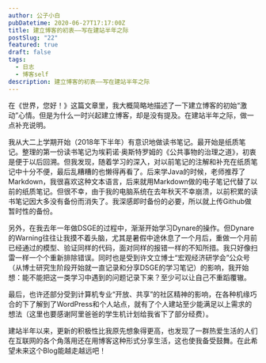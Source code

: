 ```yaml
---
author: 公子小白
pubDatetime: 2020-06-27T17:17:00Z
title: 建立博客的初衷——写在建站半年之际
postSlug: "22"
featured: true
draft: false
tags:
  - 日志
  - 博客self
description: 建立博客的初衷——写在建站半年之际
---
```


在《世界，您好！》这篇文章里，我大概简略地描述了一下建立博客的初始“激动”心情。但是为什么一时兴起建立博客，却是没有提及。在建站半年之际，做一点补充说明。

我从大二上学期开始（2018年下半年）有意识地做读书笔记。最开始是纸质笔记。整理的第一份读书笔记为埃莉诺·奥斯特罗姆的《公共事物的治理之道》，初衷是便于以后回溯。但我发现，随着学习的深入，对以前笔记的注解和补充在纸质笔记中十分不便，最后乱糟糟的也懒得再看了。后来学Java的时候，老师推荐了Markdown，我很喜欢这种文本语言，后来就用Markdown做的电子笔记代替了以前的纸质笔记。但很不幸，由于我的电脑系统在去年秋天不幸崩溃，以前积累的读书笔记因大多没有备份而消失了。我深感即时备份的必要，所以就上传Github做暂时性的备份。

另外，在我去年一年做DSGE的过程中，渐渐开始学习Dynare的操作。但Dynare的Warning往往让我摸不着头脑，尤其是暑假中途休息了一个月后，重做一个月前已经通过的模型、验证同样的代码，面对同样的报错一样的不知所措。我只好像扫雷一样一个个重新排除错误。同时也是受到许文立博士“宏观经济研学会”公众号（从博士研究生阶段开始就一直记录和分享DSGE的学习笔记）的影响，我开始想：能不能把这一类学习中遇到的问题记录下来？至少可以让自己不重蹈覆辙。

最后，也许还部分受到计算机专业“开放、共享”的社区精神的影响，在各种机缘巧合的下了解到了WordPress和个人站点，就有了个人建站至少能满足以上需求的想法（这里也要感谢阿里爸爸的学生机计划给我省下了部分经费）。

建站半年以来，更新的积极性比我原先想象得更高，也发现了一群热爱生活的人们在互联网的各个角落用还在用博客这种形式分享生活，这也使我备受鼓舞。在此希望未来这个Blog能越走越远吧！
